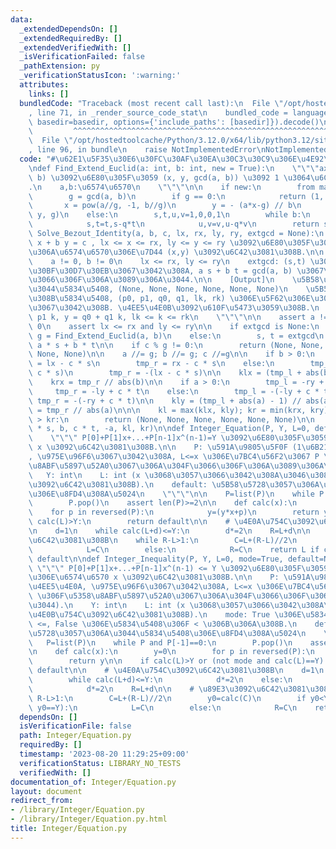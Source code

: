 ```yaml
---
data:
  _extendedDependsOn: []
  _extendedRequiredBy: []
  _extendedVerifiedWith: []
  _isVerificationFailed: false
  _pathExtension: py
  _verificationStatusIcon: ':warning:'
  attributes:
    links: []
  bundledCode: "Traceback (most recent call last):\n  File \"/opt/hostedtoolcache/Python/3.12.0/x64/lib/python3.12/site-packages/onlinejudge_verify/documentation/build.py\"\
    , line 71, in _render_source_code_stat\n    bundled_code = language.bundle(stat.path,\
    \ basedir=basedir, options={'include_paths': [basedir]}).decode()\n          \
    \         ^^^^^^^^^^^^^^^^^^^^^^^^^^^^^^^^^^^^^^^^^^^^^^^^^^^^^^^^^^^^^^^^^^^^^^^^^^^^^^^^^\n\
    \  File \"/opt/hostedtoolcache/Python/3.12.0/x64/lib/python3.12/site-packages/onlinejudge_verify/languages/python.py\"\
    , line 96, in bundle\n    raise NotImplementedError\nNotImplementedError\n"
  code: "#\u62E1\u5F35\u30E6\u30FC\u30AF\u30EA\u30C3\u30C9\u306E\u4E92\u9664\u6CD5\
    \ndef Find_Extend_Euclid(a: int, b: int, new = True):\n    \"\"\"ax+by=gcd(a,\
    \ b) \u3092\u6E80\u305F\u3059 (x, y, gcd(a, b)) \u3092 1 \u3064\u6C42\u3081\u308B\
    .\n    a,b:\u6574\u6570\n    \"\"\"\n\n    if new:\n        from math import gcd\n\
    \        g = gcd(a, b)\n        if g == 0:\n            return (1, 0, 0)\n\n \
    \       x = pow(a//g, -1, b//g)\n        y = - (a*x-g) // b\n        return (x,\
    \ y, g)\n    else:\n        s,t,u,v=1,0,0,1\n        while b:\n            q,a,b=a//b,b,a%b\n\
    \            s,t=t,s-q*t\n            u,v=v,u-q*v\n        return s,u,a\n\ndef\
    \ Solve_Bezout_Identity(a, b, c, lx, rx, ly, ry, extgcd = None):\n    \"\"\" a\
    \ x + b y = c , lx <= x <= rx, ly <= y <= ry \u3092\u6E80\u305F\u3059\u3088\u3046\
    \u306A\u6574\u6570\u306E\u7D44 (x,y) \u3092\u6C42\u3081\u308B.\n\n    [Input]\n\
    \    a != 0, b != 0\n    lx <= rx, ly <= ry\n    extgcd: (s,t) \u306E\u5F62\u306E\
    \u30BF\u30D7\u30EB\u3067\u3042\u308A, a s + b t = gcd(a, b) \u3067\u306A\u304F\
    \u3066\u306F\u306A\u3089\u306A\u3044.\n\n    [Output]\n    \u5B58\u5728\u3057\u306A\
    \u3044\u5834\u5408, (None, None, None, None, None, None)\n    \u5B58\u5728\u3059\
    \u308B\u5834\u5408, (p0, p1, q0, q1, lk, rk) \u306E\u5F62\u306E\u30BF\u30D7\u30EB\
    \u3067\u3042\u308B. \u4EE5\u4E0B\u3092\u610F\u5473\u3059\u308B.\n    x = p0 +\
    \ p1 k, y = q0 + q1 k, lk <= k <= rk\n    \"\"\"\n\n    assert a != 0 and b !=\
    \ 0\n    assert lx <= rx and ly <= ry\n\n    if extgcd is None:\n        s, t,\
    \ g = Find_Extend_Euclid(a, b)\n    else:\n        s, t = extgcd\n        g =\
    \ a * s + b * t\n\n    if c % g != 0:\n        return (None, None, None, None,\
    \ None, None)\n\n    a //= g; b //= g; c //=g\n\n    if b > 0:\n        tmp_l\
    \ = lx - c * s\n        tmp_r = rx - c * s\n    else:\n        tmp_l = -(rx -\
    \ c * s)\n        tmp_r = -(lx - c * s)\n\n    klx = (tmp_l + abs(b) - 1) // abs(b)\n\
    \    krx = tmp_r // abs(b)\n\n    if a > 0:\n        tmp_l = -ry + c * t\n   \
    \     tmp_r = -ly + c * t\n    else:\n        tmp_l = -(-ly + c * t)\n       \
    \ tmp_r = -(-ry + c * t)\n\n    kly = (tmp_l + abs(a) - 1) // abs(a)\n    kry\
    \ = tmp_r // abs(a)\n\n\n    kl = max(klx, kly); kr = min(krx, kry)\n    if kl\
    \ > kr:\n        return (None, None, None, None, None, None)\n\n    return (c\
    \ * s, b, c * t, -a, kl, kr)\n\ndef Integer_Equation(P, Y, L=0, default=None):\n\
    \    \"\"\" P[0]+P[1]x+...+P[n-1]x^(n-1)=Y \u3092\u6E80\u305F\u3059\u6574\u6570\
    \ x \u3092\u6C42\u3081\u308B.\n\n    P: \u591A\u9805\u5F0F (1\u6B21\u4EE5\u4E0A\
    , \u975E\u96F6\u3067\u3042\u308A, L<=x \u306E\u7BC4\u56F2\u3067 P \u306F\u5358\
    \u8ABF\u5897\u52A0\u3067\u306A\u304F\u3066\u306F\u306A\u3089\u306A\u3044).\n \
    \   Y: int\n    L: int (x \u3068\u3057\u3066\u3042\u308A\u3046\u308B\u4E0B\u754C\
    \u3092\u6C42\u3081\u308B).\n    default: \u5B58\u5728\u3057\u306A\u3044\u5834\u5408\
    \u306E\u8FD4\u308A\u5024\n    \"\"\"\n\n    P=list(P)\n    while P and P[-1]==0:\n\
    \        P.pop()\n    assert len(P)>=2\n\n    def calc(x):\n        y=0\n    \
    \    for p in reversed(P):\n            y=(y*x+p)\n        return y\n\n    if\
    \ calc(L)>Y:\n        return default\n\n    # \u4E0A\u754C\u3092\u6C42\u3081\u308B\
    \n    d=1\n    while calc(L+d)<=Y:\n        d*=2\n    R=L+d\n\n    # \u89E3\u3092\
    \u6C42\u3081\u308B\n    while R-L>1:\n        C=L+(R-L)//2\n        if calc(C)<=Y:\n\
    \            L=C\n        else:\n            R=C\n    return L if calc(L)==Y else\
    \ default\n\ndef Integer_Inequality(P, Y, L=0, mode=True, default=None):\n   \
    \ \"\"\" P[0]+P[1]x+...+P[n-1]x^(n-1) <= Y \u3092\u6E80\u305F\u3059\u6700\u5927\
    \u306E\u6574\u6570 x \u3092\u6C42\u3081\u308B.\n\n    P: \u591A\u9805\u5F0F (1\u6B21\
    \u4EE5\u4E0A, \u975E\u96F6\u3067\u3042\u308A, L<=x \u306E\u7BC4\u56F2\u3067 P\
    \ \u306F\u5358\u8ABF\u5897\u52A0\u3067\u306A\u304F\u3066\u306F\u306A\u3089\u306A\
    \u3044).\n    Y: int\n    L: int (x \u3068\u3057\u3066\u3042\u308A\u3046\u308B\
    \u4E0B\u754C\u3092\u6C42\u3081\u308B).\n    mode: True \u306E\u5834\u5408\u306F\
    \ <=, False \u306E\u5834\u5408\u306F < \u306B\u306A\u308B.\n    default: \u5B58\
    \u5728\u3057\u306A\u3044\u5834\u5408\u306E\u8FD4\u308A\u5024\n    \"\"\"\n\n \
    \   P=list(P)\n    while P and P[-1]==0:\n        P.pop()\n    assert len(P)>=2\n\
    \n    def calc(x):\n        y=0\n        for p in reversed(P):\n            y=(y*x+p)\n\
    \        return y\n\n    if calc(L)>Y or (not mode and calc(L)==Y):\n        return\
    \ default\n\n    # \u4E0A\u754C\u3092\u6C42\u3081\u308B\n    d=1\n    if mode:\n\
    \        while calc(L+d)<=Y:\n            d*=2\n    else:\n        while calc(L+d)<Y:\n\
    \            d*=2\n    R=L+d\n\n    # \u89E3\u3092\u6C42\u3081\u308B\n    while\
    \ R-L>1:\n        C=L+(R-L)//2\n        y0=calc(C)\n        if y0<Y or (mode and\
    \ y0==Y):\n            L=C\n        else:\n            R=C\n    return L\n"
  dependsOn: []
  isVerificationFile: false
  path: Integer/Equation.py
  requiredBy: []
  timestamp: '2023-08-20 11:29:25+09:00'
  verificationStatus: LIBRARY_NO_TESTS
  verifiedWith: []
documentation_of: Integer/Equation.py
layout: document
redirect_from:
- /library/Integer/Equation.py
- /library/Integer/Equation.py.html
title: Integer/Equation.py
---
```

